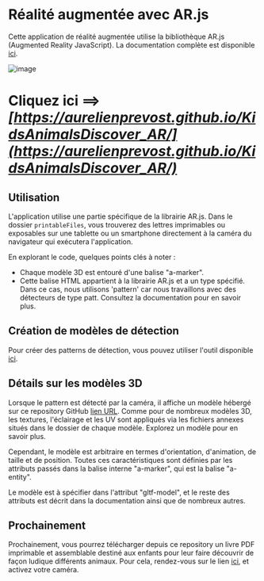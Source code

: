 # Réalité augmentée avec AR.js

Cette application de réalité augmentée utilise la bibliothèque AR.js (Augmented Reality JavaScript). La documentation complète est disponible [ici](https://ar-js-org.github.io/AR.js-Docs/).

![image](https://github.com/AurelienPREVOST/KidsAnimalsDiscover_AR/assets/102169301/1a954516-c42a-4f1c-91a1-5b8c1930e647)


# Cliquez ici ==>*[https://aurelienprevost.github.io/KidsAnimalsDiscover_AR/](https://aurelienprevost.github.io/KidsAnimalsDiscover_AR/)*

## Utilisation

L'application utilise une partie spécifique de la librairie AR.js. Dans le dossier `printableFiles`, vous trouverez des lettres imprimables ou exposables sur une tablette ou un smartphone directement à la caméra du navigateur qui exécutera l'application.

En explorant le code, quelques points clés à noter :

- Chaque modèle 3D est entouré d'une balise "a-marker".
- Cette balise HTML appartient à la librairie AR.js et a un type spécifié. Dans ce cas, nous utilisons 'pattern' car nous travaillons avec des détecteurs de type patt. Consultez la documentation pour en savoir plus.

## Création de modèles de détection

Pour créer des patterns de détection, vous pouvez utiliser l'outil disponible [ici](https://jeromeetienne.github.io/AR.js/three.js/examples/marker-training/examples/generator.html).

## Détails sur les modèles 3D

Lorsque le pattern est détecté par la caméra, il affiche un modèle hébergé sur ce repository GitHub [lien URL](https://github.com/AurelienPREVOST/KidsAnimalsDiscover_AR). Comme pour de nombreux modèles 3D, les textures, l'éclairage et les UV sont appliqués via les fichiers annexes situés dans le dossier de chaque modèle. Explorez un modèle pour en savoir plus.

Cependant, le modèle est arbitraire en termes d'orientation, d'animation, de taille et de position. Toutes ces caractéristiques sont définies par les attributs passés dans la balise interne "a-marker", qui est la balise "a-entity".

Le modèle est à spécifier dans l'attribut "gltf-model", et le reste des attributs est décrit dans la documentation ainsi que de nombreux autres.

## Prochainement

Prochainement, vous pourrez télécharger depuis ce repository un livre PDF imprimable et assemblable destiné aux enfants pour leur faire découvrir de façon ludique différents animaux. Pour cela, rendez-vous sur le lien [ici](https://aurelienprevost.github.io/KidsAnimalsDiscover_AR/), et activez votre caméra.


 
